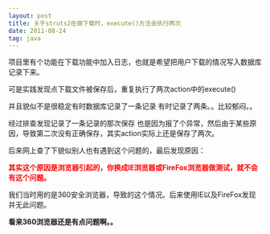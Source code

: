 ```yaml
---
layout: post
title: 关于struts2在做下载时，execute()方法会执行两次 
date: 2011-08-24 
tag: java
---
```


项目里有个功能在下载功能中加入日志，也就是希望把用户下载的情况写入数据库记录下来。


可是实践发现点下载文件被保存后，重复执行了两次action中的execute()

并且貌似不是很稳定有时数据库记录了一条记录 有时记录了两条。。比较郁闷。。

经过排查发现记录了一条记录的那次保存 也是因为报了个异常，然后由于某些原因，导致第二次没有正确保存，其实action实际上还是保存了两次。

后来网上查了下貌似别人也有遇到这个问题的，最后发现原因：

<font color=red>**其实这个原因是浏览器引起的，你换成IE浏览器或FireFox浏览器做测试，就不会有这个问题。**</font>

我们当时用的是360安全浏览器，导致的这个情况。后来使用IE以及FireFox发现并无此问题。

**看来360浏览器还是有点问题啊。。**

